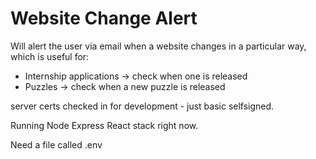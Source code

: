 # Website Change Alert

Will alert the user via email when a website changes in a particular way, which is useful for:
- Internship applications -> check when one is released
- Puzzles -> check when a new puzzle is released

server certs checked in for development - just basic selfsigned.

Running Node Express React stack right now.

Need a file called .env
